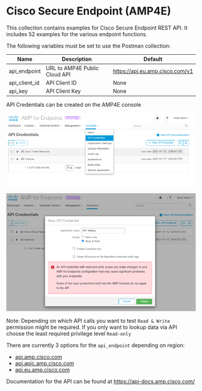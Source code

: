 # Cisco Secure Endpoint (AMP4E)

This collection contains examples for Cisco Secure Endpoint REST API. It includes 52 examples for the various endpoint functions.

The following variables must be set to use the Postman collection:

| Name          | Description                   | Default                         |
| ------------- | ----------------------------- | ------------------------------- |
| api_endpoint  | URL to AMP4E Public Cloud API | https://api.eu.amp.cisco.com/v1 |
| api_client_id | API Client ID                 | None                            |
| api_key       | API Client Key                | None                            |

API Credentials can be created on the AMP4E console

![amp4e-api-credentials](img/amp4e-api-credentials.png)

![amp4e-api-credentials-create](img/amp4e-api-credentials-create.png)

Note: Depending on which API calls you want to test `Read & Write` permission might be required. If you only want to lookup data via API choose the least required privilege level `Read-only`

There are currently 3 options for the `api_endpoint` depending on region:

* [api.amp.cisco.com](https://api-docs.amp.cisco.com/api_versions?api_host=api.amp.cisco.com)
* [api.apjc.amp.cisco.com](https://api-docs.amp.cisco.com/api_versions?api_host=api.apjc.amp.cisco.com)
* [api.eu.amp.cisco.com](https://api-docs.amp.cisco.com/api_versions?api_host=api.eu.amp.cisco.com)

Documentation for the API can be found at https://api-docs.amp.cisco.com/

